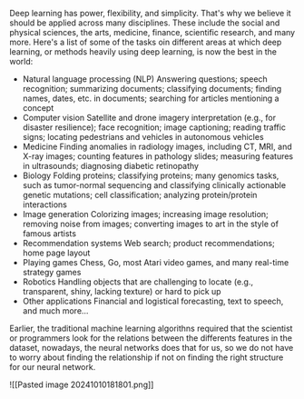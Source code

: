 Deep learning has power, flexibility, and simplicity. That's why we believe it should be applied across many disciplines. These include the social and physical sciences, the arts, medicine, finance, scientific research, and many more. Here's a list of some of the tasks oin different areas at which deep learning, or methods heavily using deep learning, is now the best in the world:
- Natural language processing (NLP) Answering questions; speech recognition; summarizing documents; classifying documents; finding names, dates, etc. in documents; searching for articles mentioning a concept
- Computer vision Satellite and drone imagery interpretation (e.g., for disaster resilience); face recognition; image captioning; reading traffic signs; locating pedestrians and vehicles in autonomous vehicles
- Medicine Finding anomalies in radiology images, including CT, MRI, and X-ray images; counting features in pathology slides; measuring features in ultrasounds; diagnosing diabetic retinopathy
- Biology Folding proteins; classifying proteins; many genomics tasks, such as tumor-normal sequencing and classifying clinically actionable genetic mutations; cell classification; analyzing protein/protein interactions
- Image generation Colorizing images; increasing image resolution; removing noise from images; converting images to art in the style of famous artists
- Recommendation systems Web search; product recommendations; home page layout
- Playing games Chess, Go, most Atari video games, and many real-time strategy games
- Robotics Handling objects that are challenging to locate (e.g., transparent, shiny, lacking texture) or hard to pick up
- Other applications Financial and logistical forecasting, text to speech, and much more…

Earlier, the traditional machine learning algorithns required that the scientist or programmers look for the relations between the differents features in the dataset, nowadays, the neural networks does that for us, so we do not have to worry about finding the relationship if not on finding the right structure for our neural network.

![[Pasted image 20241010181801.png]]
